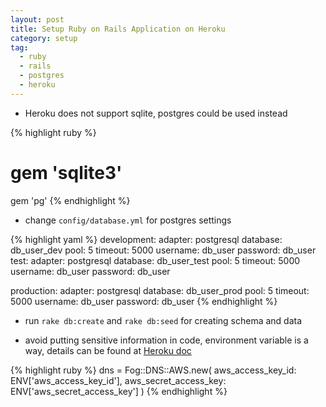 ```yaml
---
layout: post
title: Setup Ruby on Rails Application on Heroku
category: setup
tag:
  - ruby
  - rails
  - postgres
  - heroku
---
```


* Heroku does not support sqlite, postgres could be used instead

{% highlight ruby %}
# gem 'sqlite3'
gem 'pg'
{% endhighlight %}

* change `config/database.yml` for postgres settings

{% highlight yaml %}
development:
  adapter: postgresql
  database: db_user_dev
  pool: 5
  timeout: 5000
  username: db_user
  password: db_user
test:
  adapter: postgresql
  database: db_user_test
  pool: 5
  timeout: 5000
  username: db_user
  password: db_user

production:
  adapter: postgresql
  database: db_user_prod
  pool: 5
  timeout: 5000
  username: db_user
  password: db_user
{% endhighlight %}

* run `rake db:create` and `rake db:seed` for creating schema and data

* avoid putting sensitive information in code, environment variable is a way, details can be found at [Heroku doc](https://devcenter.heroku.com/articles/config-vars#setting-up-config-vars-for-a-deployed-application)

{% highlight ruby %}
dns = Fog::DNS::AWS.new(
  aws_access_key_id: ENV['aws_access_key_id'],
  aws_secret_access_key: ENV['aws_secret_access_key']
)
{% endhighlight %}